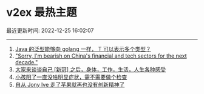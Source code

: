 # v2ex 最热主题

最近更新时间: 2022-12-25 16:02:07

--- 
1. [Java 的泛型能够向 golang 一样， T 可以表示多个类型？](https://www.v2ex.com/t/904511) 
2. ["Sorry, I'm bearish on China's financial and tech sectors for the next decade."](https://www.v2ex.com/t/904536) 
3. [大家来谈谈自己 [新冠] 之后，身体，工作，生活，人生各种感受](https://www.v2ex.com/t/904541) 
4. [小孩阳了一直没啥明显症状，需不需要做个检查](https://www.v2ex.com/t/904533) 
5. [自从 Jony Ive 走了苹果就再也没有创新精神了](https://www.v2ex.com/t/904555) 
